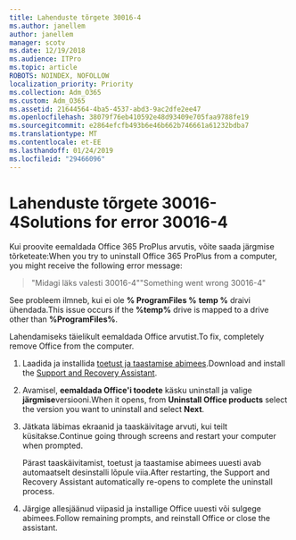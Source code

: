 ```yaml
---
title: Lahenduste tõrgete 30016-4
ms.author: janellem
author: janellem
manager: scotv
ms.date: 12/19/2018
ms.audience: ITPro
ms.topic: article
ROBOTS: NOINDEX, NOFOLLOW
localization_priority: Priority
ms.collection: Adm_O365
ms.custom: Adm_O365
ms.assetid: 21644564-4ba5-4537-abd3-9ac2dfe2ee47
ms.openlocfilehash: 38079f76eb410592e48d93409e705faa9788fe19
ms.sourcegitcommit: e2864efcfb493b6e46b662b746661a61232bdba7
ms.translationtype: MT
ms.contentlocale: et-EE
ms.lasthandoff: 01/24/2019
ms.locfileid: "29466096"
---
```

# <a name="solutions-for-error-30016-4"></a><span data-ttu-id="72d7f-102">Lahenduste tõrgete 30016-4</span><span class="sxs-lookup"><span data-stu-id="72d7f-102">Solutions for error 30016-4</span></span>

<span data-ttu-id="72d7f-103">Kui proovite eemaldada Office 365 ProPlus arvutis, võite saada järgmise tõrketeate:</span><span class="sxs-lookup"><span data-stu-id="72d7f-103">When you try to uninstall Office 365 ProPlus from a computer, you might receive the following error message:</span></span>
  
> <span data-ttu-id="72d7f-104">"Midagi läks valesti 30016-4"</span><span class="sxs-lookup"><span data-stu-id="72d7f-104">"Something went wrong 30016-4"</span></span>
    
<span data-ttu-id="72d7f-105">See probleem ilmneb, kui ei ole **% ProgramFiles %** **temp %** draivi ühendada.</span><span class="sxs-lookup"><span data-stu-id="72d7f-105">This issue occurs if the **%temp%** drive is mapped to a drive other than **%ProgramFiles%**.</span></span> 
  
<span data-ttu-id="72d7f-106">Lahendamiseks täielikult eemaldada Office arvutist.</span><span class="sxs-lookup"><span data-stu-id="72d7f-106">To fix, completely remove Office from the computer.</span></span>
  
1. <span data-ttu-id="72d7f-107">Laadida ja installida [toetust ja taastamise abimees](https://aka.ms/SARA-OfficeUninstall-Alchemy).</span><span class="sxs-lookup"><span data-stu-id="72d7f-107">Download and install the [Support and Recovery Assistant](https://aka.ms/SARA-OfficeUninstall-Alchemy).</span></span>
    
2. <span data-ttu-id="72d7f-108">Avamisel, **eemaldada Office'i toodete** käsku uninstall ja valige **järgmise**versiooni.</span><span class="sxs-lookup"><span data-stu-id="72d7f-108">When it opens, from **Uninstall Office products** select the version you want to uninstall and select **Next**.</span></span> 
    
3. <span data-ttu-id="72d7f-109">Jätkata läbimas ekraanid ja taaskäivitage arvuti, kui teilt küsitakse.</span><span class="sxs-lookup"><span data-stu-id="72d7f-109">Continue going through screens and restart your computer when prompted.</span></span>
    
    <span data-ttu-id="72d7f-110">Pärast taaskäivitamist, toetust ja taastamise abimees uuesti avab automaatselt desinstalli lõpule viia.</span><span class="sxs-lookup"><span data-stu-id="72d7f-110">After restarting, the Support and Recovery Assistant automatically re-opens to complete the uninstall process.</span></span>
    
4. <span data-ttu-id="72d7f-111">Järgige allesjäänud viipasid ja installige Office uuesti või sulgege abimees.</span><span class="sxs-lookup"><span data-stu-id="72d7f-111">Follow remaining prompts, and reinstall Office or close the assistant.</span></span>
    

